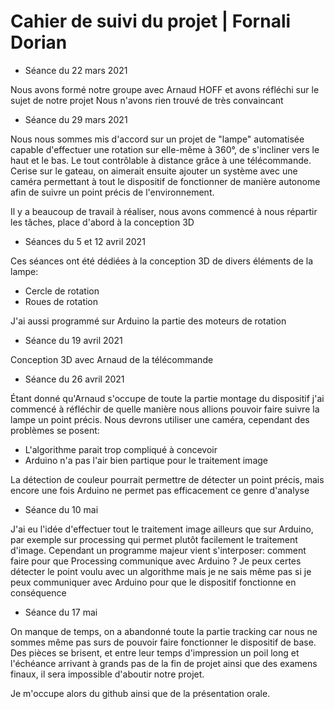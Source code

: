 # Cahier de suivi du projet | Fornali Dorian

* Séance du 22 mars 2021

Nous avons formé notre groupe avec Arnaud HOFF et avons réfléchi sur le sujet de notre projet
Nous n'avons rien trouvé de très convaincant

* Séance du 29 mars 2021

Nous nous sommes mis d'accord sur un projet de "lampe" automatisée capable d'effectuer une rotation sur elle-même à 360°, de s'incliner vers le haut et le bas.
Le tout contrôlable à distance grâce à une télécommande. Cerise sur le gateau, on aimerait ensuite ajouter un système avec une caméra permettant à tout le dispositif de fonctionner de manière autonome afin de suivre un point précis de l'environnement.

Il y a beaucoup de travail à réaliser, nous avons commencé à nous répartir les tâches, place d'abord à la conception 3D

* Séances du 5 et 12 avril 2021

Ces séances ont été dédiées à la conception 3D de divers éléments de la lampe:
- Cercle de rotation
- Roues de rotation

J'ai aussi programmé sur Arduino la partie des moteurs de rotation

* Séance du 19 avril 2021

Conception 3D avec Arnaud de la télécommande

* Séance du 26 avril 2021

Étant donné qu'Arnaud s'occupe de toute la partie montage du dispositif j'ai commencé à réfléchir de quelle manière nous allions pouvoir faire suivre la lampe un point précis.
Nous devrons utiliser une caméra, cependant des problèmes se posent:
- L'algorithme parait trop compliqué à concevoir
- Arduino n'a pas l'air bien partique pour le traitement image

La détection de couleur pourrait permettre de détecter un point précis, mais encore une fois Arduino ne permet pas efficacement ce genre d'analyse

* Séance du 10 mai

J'ai eu l'idée d'effectuer tout le traitement image ailleurs que sur Arduino, par exemple sur processing qui permet plutôt facilement le traitement d'image.
Cependant un programme majeur vient s'interposer: comment faire pour que Processing communique avec Arduino ? Je peux certes détecter le point voulu avec un algorithme mais je ne sais même pas si je peux communiquer avec Arduino pour que le dispositif fonctionne en conséquence

* Séance du 17 mai

On manque de temps, on a abandonné toute la partie tracking car nous ne sommes même pas surs de pouvoir faire fonctionner le dispositif de base.
Des pièces se brisent, et entre leur temps d'impression un poil long et l'échéance arrivant à grands pas de la fin de projet ainsi que des examens finaux, il sera impossible d'aboutir notre projet.

Je m'occupe alors du github ainsi que de la présentation orale.




